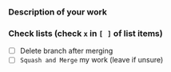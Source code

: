 <!-- Thank you for your work! -->

### Description of your work

### Check lists (check `x` in `[ ]` of list items)

- [ ] Delete branch after merging
- [ ] `Squash and Merge` my work (leave if unsure)

